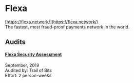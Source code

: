 # Flexa

[https://flexa.network/](https://flexa.network/)<br>
The fastest, most fraud-proof payments network in the world.


## Audits


#### [Flexa Security Assessment](https://github.com/trailofbits/publications/blob/master/reviews/Flexa.pdf)

September, 2019<br>
Audited by: Trail of Bits<br>Effort: 2 person-weeks.<br>